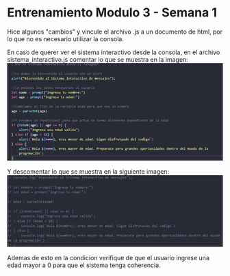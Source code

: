 # Entrenamiento Modulo 3 - Semana 1
Hice algunos "cambios" y vincule el archivo .js a un documento de html, por lo que no es necesario utilizar la consola.

En caso de querer ver el sistema interactivo desde la consola, en el archivo sistema_interactivo.js
comentar lo que se muestra en la imagen:
![alt text](image.png)

Y descomentar lo que se muestra en la siguiente imagen:
![alt text](image-1.png)

Ademas de esto en la condicion verifique de que el usuario ingrese una edad mayor a 0 para que el sistema tenga coherencia.